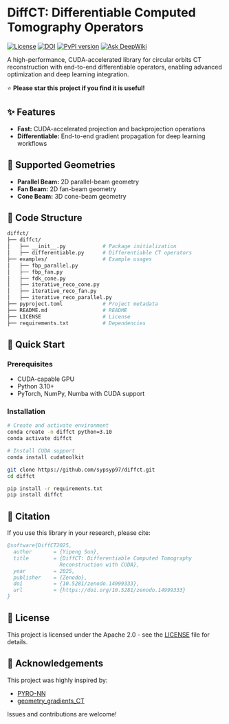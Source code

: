 # DiffCT: Differentiable Computed Tomography Operators

[![License](https://img.shields.io/badge/License-Apache_2.0-blue.svg?style=flat-square)](https://opensource.org/licenses/Apache-2.0)
[![DOI](https://img.shields.io/badge/DOI-10.5281%2Fzenodo.14999333-blue.svg?style=flat-square)](https://doi.org/10.5281/zenodo.14999333)
[![PyPI version](https://img.shields.io/pypi/v/diffct.svg?style=flat-square&logo=pypi&logoColor=white)](https://pypi.org/project/diffct/)
[![Ask DeepWiki](https://deepwiki.com/badge.svg)](https://deepwiki.com/sypsyp97/diffct)

A high-performance, CUDA-accelerated library for circular orbits CT reconstruction with end-to-end differentiable operators, enabling advanced optimization and deep learning integration.

⭐ **Please star this project if you find it is useful!**

## ✨ Features

- **Fast:** CUDA-accelerated projection and backprojection operations
- **Differentiable:** End-to-end gradient propagation for deep learning workflows

## 📐 Supported Geometries

- **Parallel Beam:** 2D parallel-beam geometry
- **Fan Beam:** 2D fan-beam geometry
- **Cone Beam:** 3D cone-beam geometry

## 🧩 Code Structure

```bash
diffct/
├── diffct/
│   ├── __init__.py            # Package initialization
│   ├── differentiable.py      # Differentiable CT operators
├── examples/                  # Example usages
│   ├── fbp_parallel.py
│   ├── fbp_fan.py
│   ├── fdk_cone.py
│   ├── iterative_reco_cone.py
│   ├── iterative_reco_fan.py
│   ├── iterative_reco_parallel.py
├── pyproject.toml             # Project metadata
├── README.md                  # README
├── LICENSE                    # License
├── requirements.txt           # Dependencies
```

## 🚀 Quick Start

### Prerequisites

- CUDA-capable GPU
- Python 3.10+
- PyTorch, NumPy, Numba with CUDA support

### Installation

```bash
# Create and activate environment
conda create -n diffct python=3.10
conda activate diffct

# Install CUDA support
conda install cudatoolkit

git clone https://github.com/sypsyp97/diffct.git
cd diffct

pip install -r requirements.txt
pip install diffct
```

## 📝 Citation

If you use this library in your research, please cite:

```bibtex
@software{DiffCT2025,
  author       = {Yipeng Sun},
  title        = {DiffCT: Differentiable Computed Tomography 
                 Reconstruction with CUDA},
  year         = 2025,
  publisher    = {Zenodo},
  doi          = {10.5281/zenodo.14999333},
  url          = {https://doi.org/10.5281/zenodo.14999333}
}
```

## 📄 License

This project is licensed under the Apache 2.0 - see the [LICENSE](LICENSE) file for details.

## 🙏 Acknowledgements

This project was highly inspired by:

- [PYRO-NN](https://github.com/csyben/PYRO-NN)
- [geometry_gradients_CT](https://github.com/mareikethies/geometry_gradients_CT)

Issues and contributions are welcome!
